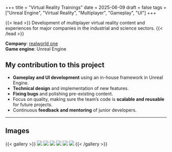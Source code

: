 +++
title = "Virtual Reality Trainings"
date = 2025-06-09
draft = false
tags = ["Unreal Engine",  "Virtual Reality", "Multiplayer", "Gameplay", "UI"]
+++

{{< lead >}}
Development of multiplayer virtual reality content and experiences for major companies in the industrial and science sectors.
{{< /lead >}}

**Company**: [realworld one](https://realworld-one.com)  
**Game engine**: Unreal Engine

## My contribution to this project

- **Gameplay and UI development** using an in-house framework in Unreal Engine.
- **Technical design** and implementation of new features.
- **Fixing bugs** and polishing pre-existing content.
- Focus on quality, making sure the team’s code is **scalable and reusable** for future projects.
- Continuous **feedback and mentoring** of junior developers.

---

## Images

{{< gallery >}}
  <img src="images/realworldone/rw1_1.png" class="grid-w50 md:grid-w33 xl:grid-w25" />
  <img src="images/realworldone/rw1_2.png" class="grid-w50 md:grid-w33 xl:grid-w25" />
  <img src="images/realworldone/rw1_3.png" class="grid-w50 md:grid-w33 xl:grid-w25" />
  <img src="images/realworldone/rw1_4.png" class="grid-w50 md:grid-w33 xl:grid-w25" />
  <img src="images/realworldone/rw1_5.png" class="grid-w50 md:grid-w33 xl:grid-w25" />
  <img src="images/realworldone/rw1_6.png" class="grid-w50 md:grid-w33 xl:grid-w25" />
{{< /gallery >}}
